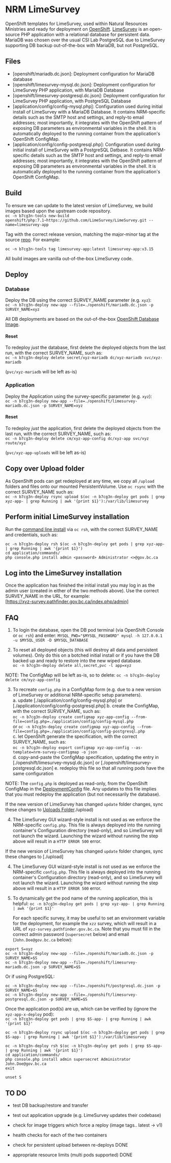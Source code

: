# NRM LimeSurvey

OpenShift templates for LimeSurvey, used within Natural Resources Ministries and ready for deployment on [OpenShift](https://www.openshift.com/).  [LimeSurvey](https://www.limesurvey.org/) is an open-source PHP application with a relational database for persistent data.  MariaDB was chosen over the usual CSI Lab PostgreSQL due to LimeSurvey supporting DB backup out-of-the-box with MariaDB, but not PostgreSQL.

## Files

* [openshift/mariadb.dc.json]: Deployment configuration for MariaDB database
* [openshift/limesurvey-mysql.dc.json]: Deployment configuration for LimeSurvey PHP application, with MariaDB Database
* [openshift/limesurvey-postgresql.dc.json]: Deployment configuration for LimeSurvey PHP application, with PostgreSQL Database
* [application/config/config-mysql.php]: Configuration used during initial install of LimeSurvey with a MariaDB Database.  It contains NRM-specific details such as the SMTP host and settings, and reply-to email addresses; most importantly, it integrates with the OpenShift pattern of exposing DB parameters as environmental variables in the shell.  It is automatically deployed to the running container from the application's OpenShift ConfigMap.
* [application/config/config-postgresql.php]: Configuration used during initial install of LimeSurvey with a PostgreSQL Datbase.  It contains NRM-specific details such as the SMTP host and settings, and reply-to email addresses; most importantly, it integrates with the OpenShift pattern of exposing DB parameters as environmental variables in the shell.  It is automatically deployed to the running container from the application's OpenShift ConfigMap.
## Build

To ensure we can update to the latest version of LimeSurvey, we build images based upon the upstream code repository.  
`oc -n b7cg3n-tools new-build openshift/php:7.1~https://github.com/LimeSurvey/LimeSurvey.git --name=limesurvey-app`

Tag with the correct release version, matching the major-minor tag at the source [repo](https://github.com/LimeSurvey/LimeSurvey/tags).  For example:

`oc -n b7cg3n-tools tag limesurvey-app:latest limesurvey-app:v3.15` 

All build images are vanilla out-of-the-box LimeSurvey code.

## Deploy

### Database
Deploy the DB using the correct SURVEY_NAME parameter (e.g. `xyz`):  
`oc -n b7cg3n-deploy new-app --file=./openshift/mariadb.dc.json -p SURVEY_NAME=xyz`

All DB deployments are based on the out-of-the-box [OpenShift Database Image](https://docs.openshift.com/container-platform/3.11/using_images/db_images/mariadb.html).

#### Reset

To redeploy *just* the database, first delete the deployed objects from the last run, with the correct SURVEY_NAME, such as:  
`oc -n b7cg3n-deploy delete secret/xyz-mariadb dc/xyz-mariadb svc/xyz-mariadb`

(`pvc/xyz-mariadb` will be left as-is)  

### Application
Deploy the Application using the survey-specific parameter (e.g. `xyz`):  
`oc -n b7cg3n-deploy new-app --file=./openshift/limesurvey-mariadb.dc.json -p SURVEY_NAME=xyz`

#### Reset

To redeploy *just* the application, first delete the deployed objects from the last run, with the correct SURVEY_NAME, such as:  
`oc -n b7cg3n-deploy delete cm/xyz-app-config dc/xyz-app svc/xyz route/xyz`

(`pvc/xyz-app-uploads` will be left as-is)  

## Copy over Upload folder

As OpenShift pods can get redeployed at any time, we copy all `/upload` folders and files onto our mounted PersistentVolume. Use `oc rsync` with the correct SURVEY_NAME such as:  
`oc -n b7cg3n-deploy rsync upload $(oc -n b7cg3n-deploy get pods | grep xyz-app- | grep Running | awk '{print $1}'):/var/lib/limesurvey`

## Perform initial LimeSurvey installation

Run the [command line install](https://manual.limesurvey.org/Installation_using_a_command_line_interface_(CLI)) via `oc rsh`, with the correct SURVEY_NAME and credentials, such as:
```
oc -n b7cg3n-deploy rsh $(oc -n b7cg3n-deploy get pods | grep xyz-app- | grep Running | awk '{print $1}')
cd application/commands/
php console.php install admin <password> Administrator <>@gov.bc.ca
```

## Log into the LimeSurvey installation
 
Once the application has finished the initial install you may log in as the admin user (created in either of the two methods above).  Use the correct SURVEY_NAME in the URL, for example:   
[https://xyz-survey.pathfinder.gov.bc.ca/index.php/admin]

## FAQ

1. To login the database, open the DB pod terminal (via OpenShift Console or `oc rsh`) and enter:
`MYSQL_PWD="$MYSQL_PASSWORD" mysql -h 127.0.0.1 -u $MYSQL_USER -D $MYSQL_DATABASE`

2. To reset all deployed objects (this will destroy all data amd persistent volumes).  Only do this on a botched initial install or if you have the DB backed up and ready to restore into the new wiped database.  
`oc -n b7cg3n-deploy delete all,secret,pvc -l app=xyz`

NOTE: The ConfigMap will be left as-is, so to delete:
`oc -n b7cg3n-deploy delete cm/xyz-app-config`

3. To recreate `config.php` in a ConfigMap form (e.g. due to a new version of LimeSurvey or additional NRM-specific setup parameters).  
    a. update [./application/config/config-mysql.php] or   [./application/config/config-postgresql.php]
    b. create the ConfigMap, with the correct SURVEY_NAME, such as:  
    `oc -n b7cg3n-deploy create configmap xyz-app-config --from-file=config.php=./application/config/config-mysql.php`  
    or
    `oc -n b7cg3n-deploy create configmap xyz-app-config --from-file=config.php=./application/config/config-postgresql.php`      
    c. let OpenShift generate the specification, with the correct SURVEY_NAME, such as:  
    `oc -n b7cg3n-deploy export configmap xyz-app-config --as-template=nrm-survey-configmap -o json`  
    d. copy-and-paste the ConfigMap specification, updating the entry in [./openshift/limesurvey-mysql.dc.json] or [./openshift/limesurvey-postgresql.dc.json] 
    e. redeploy this file so that all running pods have the same configuration  

NOTE: The `config.php` is deployed as read-only, from the OpenShift ConfigMap in the [DeploymentConfig](./openshift/limesurvey-mysql.dc.json) file.  Any updates to this file implies that you must redeploy the application (but not necessarily the database).

If the new version of LimeSurvey has changed `update` folder changes, sync these changes to [Uploads Folder]()./upload)

4. The LimeSurvey GUI wizard-style install is not used as we enforce the NRM-specific `config.php`.  This file is always deployed into the running container's Configuration directory (read-only), and so LimeSurvey will not launch the wizard.  Launching the wizard without running the step above will result in a `HTTP ERROR 500` error.

If the new version of LimeSurvey has changed `update` folder changes, sync these changes to [./upload]

4. The LimeSurvey GUI wizard-style install is not used as we enforce the NRM-specific `config.php`.  This file is always deployed into the running container's Configuration directory (read-only), and so LimeSurvey will not launch the wizard.  Launching the wizard without running the step above will result in a `HTTP ERROR 500` error.

5. To dynamically get the pod name of the running application, this is helpful:
   `oc -n b7cg3n-deploy get pods | grep xyz-app- | grep Running | awk '{print $1}'`
  
   For each specific survey, it may be useful to set an environment variable for the deployment, for example the `xzz` survey, which will result in a URL of `xyz-survey.pathfinder.gov.bc.ca`. Note that you must fill in the correct admin password (`supersecret` below) and email (`John.Doe@gov.bc.ca` below):

```
export S=xyz
oc -n b7cg3n-deploy new-app --file=./openshift/mariadb.dc.json -p SURVEY_NAME=$S
oc -n b7cg3n-deploy new-app --file=./openshift/limesurvey-mariadb.dc.json -p SURVEY_NAME=$S
```

Or if using PostgreSQL:
```
oc -n b7cg3n-deploy new-app --file=./openshift/postgresql.dc.json -p SURVEY_NAME=$S
oc -n b7cg3n-deploy new-app --file=./openshift/limesurvey-postgresql.dc.json -p SURVEY_NAME=$S
```

Once the application pod(s) are up, which can be verified by (ignore the `xyz-app-x-deploy` pod):  
`oc -n b7cg3n-deploy get pods | grep $S-app- | grep Running | awk '{print $1}'`

```
oc -n b7cg3n-deploy rsync upload $(oc -n b7cg3n-deploy get pods | grep $S-app- | grep Running | awk '{print $1}'):/var/lib/limesurvey

oc -n b7cg3n-deploy rsh $(oc -n b7cg3n-deploy get pods | grep $S-app- | grep Running | awk '{print $1}')
cd application/commands/
php console.php install admin supersecret Administrator John.Doe@gov.bc.ca
exit 

unset S
```


## TO DO

* test DB backup/restore and transfer
* test out application upgrade (e.g. LimeSurvey updates their codebase)

* check for image triggers which force a reploy (image tags.. latest -> v1)
* health checks for each of the two containers
* check for persistent upload between re-deploys DONE
* appropriate resource limits (multi pods supported) DONE
